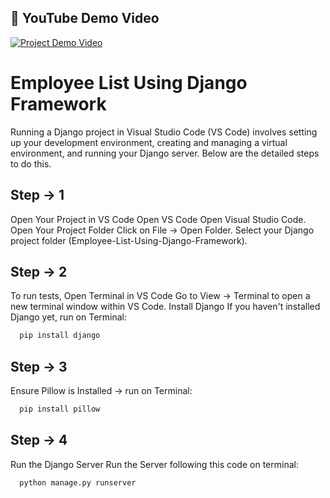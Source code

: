 ## 🎥 YouTube Demo Video

[![Project Demo Video](https://img.youtube.com/vi/MuHd35UcEAg/0.jpg)](https://youtu.be/MuHd35UcEAg)


# Employee List Using Django Framework
Running a Django project in Visual Studio Code (VS Code) involves setting up your development environment, creating and managing a virtual environment, and running your Django server. Below are the detailed steps to do this.

## Step -> 1

Open Your Project in VS Code Open VS Code Open Visual Studio Code. Open Your Project Folder Click on File -> Open Folder. Select your Django project folder (Employee-List-Using-Django-Framework).

## Step -> 2

To run tests, Open Terminal in VS Code Go to View -> Terminal to open a new terminal window within VS Code. Install Django If you haven't installed Django yet, run on Terminal: 

```bash
  pip install django
```

## Step -> 3

Ensure Pillow is Installed -> run on Terminal:

```bash
  pip install pillow
```

## Step -> 4

Run the Django Server Run the Server following this code on terminal:

```bash
  python manage.py runserver
```

